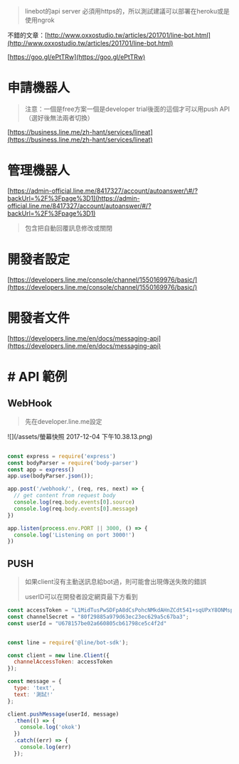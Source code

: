 > linebot的api server 必須用https的，所以測試建議可以部署在heroku或是使用ngrok

不錯的文章：[http://www.oxxostudio.tw/articles/201701/line-bot.html](http://www.oxxostudio.tw/articles/201701/line-bot.html)

[https://goo.gl/ePtTRw](https://goo.gl/ePtTRw)

# 申請機器人

> 注意：一個是free方案一個是developer trial後面的這個才可以用push API （選好後無法兩者切換）

[https://business.line.me/zh-hant/services/lineat](https://business.line.me/zh-hant/services/lineat)

# 管理機器人

[https://admin-official.line.me/8417327/account/autoanswer/\#/?backUrl=%2F%3Fpage%3D1](https://admin-official.line.me/8417327/account/autoanswer/#/?backUrl=%2F%3Fpage%3D1)

> 包含把自動回覆訊息修改或關閉

# 開發者設定

[https://developers.line.me/console/channel/1550169976/basic/](https://developers.line.me/console/channel/1550169976/basic/)

# 開發者文件

[https://developers.line.me/en/docs/messaging-api](https://developers.line.me/en/docs/messaging-api)

# \# API 範例



## WebHook

> 先在developer.line.me設定

![](/assets/螢幕快照 2017-12-04 下午10.38.13.png)

```js

const express = require('express')
const bodyParser = require('body-parser')
const app = express()
app.use(bodyParser.json());

app.post('/webhook/', (req, res, next) => {
  // get content from request body
  console.log(req.body.events[0].source)
  console.log(req.body.events[0].message)
})

app.listen(process.env.PORT || 3000, () => {
  console.log('Listening on port 3000!')
})

```

## PUSH

> 如果client沒有主動送訊息給bot過，則可能會出現傳送失敗的錯誤
>
> userID可以在開發者設定網頁最下方看到

```js
const accessToken = "L1MidTusPwSDFpA8dCsPohcNMkdAHnZCdt541+sqUPxY8ONMspuGqFv9Rrv6mTrBUjvTV+afZ4oOE/PKJjOiV4pfCYvjY1Bi47oOLCbFxEuW2Rk/9efdc05e0ciQirzCrfIyNZmJLrJeBSo/mQ+yLwdB04t89/1O/w1cDnyilFU=";
const channelSecret = "80f29885a979d63ec23ec629a5c67ba3";
const userId = "U678157be02a660805cb61798ce5c4f2d"


const line = require('@line/bot-sdk');

const client = new line.Client({
  channelAccessToken: accessToken
});

const message = {
  type: 'text',
  text: '測試!'
};

client.pushMessage(userId, message)
  .then(() => {
    console.log('okok')
  })
  .catch((err) => {
    console.log(err)
  });
```



